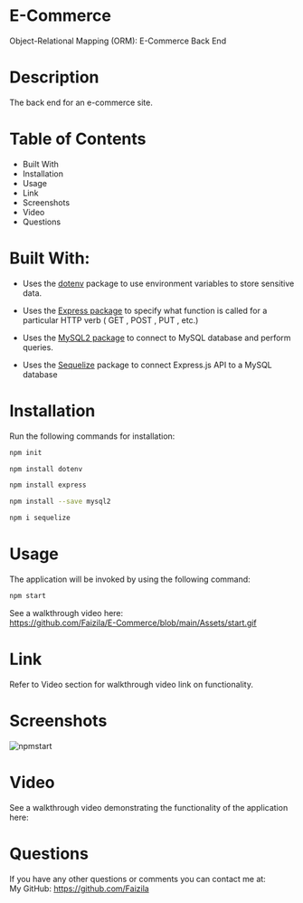 # E-Commerce

Object-Relational Mapping (ORM): E-Commerce Back End

# Description

The back end for an e-commerce site.

# Table of Contents

* Built With
* Installation
* Usage
* Link
* Screenshots
* Video
* Questions

# Built With:

* Uses the [dotenv](https://www.npmjs.com/package/dotenv) package to use environment variables to store sensitive data.

* Uses the [Express package](https://www.npmjs.com/package/express) to specify what function is called for a particular HTTP verb ( GET , POST , PUT , etc.) 

* Uses the [MySQL2 package](https://www.npmjs.com/package/mysql2) to connect to MySQL database and perform queries.

* Uses the [Sequelize](https://www.npmjs.com/package/sequelize) package to connect Express.js API to a MySQL database

# Installation

Run the following commands for installation:

```bash
npm init
```

```bash
npm install dotenv
```

```bash
npm install express
```

```bash
npm install --save mysql2
```

```bash
npm i sequelize
```

# Usage

The application will be invoked by using the following command:

```bash
npm start
```
See a walkthrough video here:
<br>
https://github.com/Faizila/E-Commerce/blob/main/Assets/start.gif

# Link

Refer to Video section for walkthrough video link on functionality.

# Screenshots

![npmstart](https://user-images.githubusercontent.com/78191579/139357444-8ee173ee-f9f1-43dc-8967-6c05d130907a.JPG)



# Video

See a walkthrough video demonstrating the functionality of the application here:
<br>


# Questions

If you have any other questions or comments you can contact me at:
   <br>
   My GitHub: https://github.com/Faizila
  